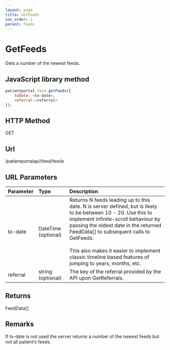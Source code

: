 ```yaml
---
layout: page
title: GetFeeds
nav_order: 1
parent: Feeds
---
```


# GetFeeds

Gets a number of the newest feeds.

## JavaScript library method

```javascript
patientportal.feed.getFeeds({
    toDate: <to-date>,
    referral:<referral>
});
```

## HTTP Method

GET

## ****Url****

/patientportalapi/feed/feeds

## URL Parameters

| Parameter | Type   | Description                                                 |
|:----------|:-------|:------------------------------------------------------------|
| to-date | DateTime (optional) | Returns N feeds leading up to this date. N is server defined, but is likely to be between 10 - 20. Use this to implement infinite-scroll behaviour by passing the oldest date in the returned FeedData\[\] to subsequent calls to GetFeeds.<br><br>This also makes it easier to implement classic timeline based features of jumping to years, months, etc. |
| referral | string (optional) | The key of the referral provided by the API upon GetReferrals. |

## Returns

FeedData\[\]

## Remarks

If to-date is not used the server returns a number of the newest feeds but not all patient’s feeds.

